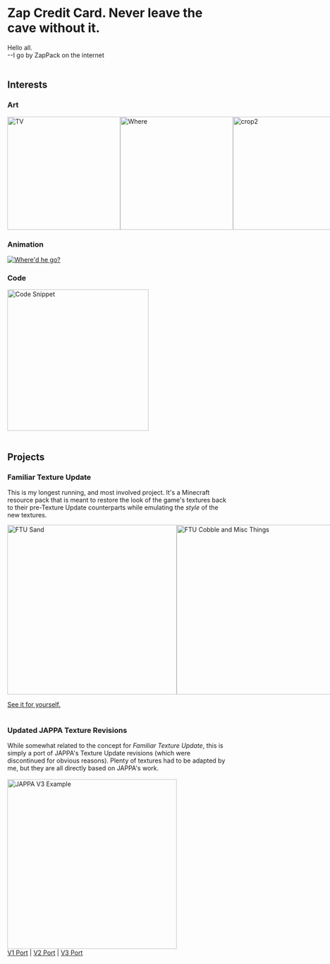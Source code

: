 # Zap Credit Card. Never leave the cave without it.

Hello all.<br>
--I go by ZapPack on the internet<br><br>

## Interests
### Art

<div style="display: flex; justify-content: space-around;">
  <img src="https://github.com/user-attachments/assets/196bec71-dc75-4f1b-8c30-5202dd04baa4" alt="TV" height="256">
  <img src="https://github.com/user-attachments/assets/132c3a74-1c1a-46f2-8c1c-327ace893324" alt="Where" height="256">
  <img src="https://github.com/user-attachments/assets/4cd99bf5-c153-4f64-a851-dce78989ab28" alt="crop2" height="256">
</div>

### Animation
[![Where'd he go?](https://img.youtube.com/vi/2fkQxRnElQI/0.jpg)](https://www.youtube.com/watch?v=2fkQxRnElQI)

### Code
<img src="https://github.com/user-attachments/assets/50a9c876-5851-4001-bd50-ec4c9edb222e" alt="Code Snippet" height="320">
<br><br>

## Projects
### Familiar Texture Update
This is my longest running, and most involved project. It's a Minecraft resource pack that is meant to restore the look of the game's textures back to their pre-Texture Update counterparts while emulating the _style_ of the new textures.<br>

<div style="display: flex; justify-content: space-around;">
  <img src="https://github.com/user-attachments/assets/a3473ec0-7f5f-4c31-b805-c3872bf123b9" alt="FTU Sand" width="384">
  <img src="https://github.com/user-attachments/assets/d256f789-a961-400d-a864-0bb91fe99ddc" alt="FTU Cobble and Misc Things" width="384">
  <img src="https://github.com/user-attachments/assets/70f7e525-d853-44da-9f68-1d1149a49a16" alt="FTU Gem Blocks" width="384">
  <img src="https://github.com/user-attachments/assets/92e8771f-11f5-4e9b-b93f-dcffb2f630da" alt="FTU Nether" width="384">
</div>

[See it for yourself.](https://github.com/ZapPack/Familiar-Texture-Update/)
<br><br>

### Updated JAPPA Texture Revisions
While somewhat related to the concept for _Familiar Texture Update_, this is simply a port of JAPPA's Texture Update revisions (which were discontinued for obvious reasons). Plenty of textures had to be adapted by me, but they are all directly based on JAPPA's work.<br><br>
<img src="https://github.com/user-attachments/assets/ae01aaf4-2926-403e-9ae3-889600c27162" alt="JAPPA V3 Example" width="384">
<br>
[V1 Port](https://github.com/ZapPack/JAPPA-s-Default-Betapack-V1) | [V2 Port](https://github.com/ZapPack/JAPPA-s-Default-Betapack-V2) | [V3 Port](https://github.com/ZapPack/JAPPA-s-Default-Betapack-V3)
